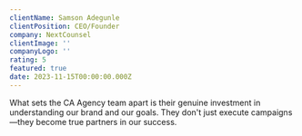 ```yaml
---
clientName: Samson Adegunle
clientPosition: CEO/Founder
company: NextCounsel
clientImage: ''
companyLogo: ''
rating: 5
featured: true
date: 2023-11-15T00:00:00.000Z
---
```


What sets the CA Agency team apart is their genuine investment in understanding our brand and our goals. They don't just execute campaigns—they become true partners in our success.
